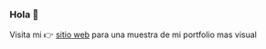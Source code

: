 ### Hola 👋 
Visita mi 👉 [sitio web](https://pinea-rodrigo.netlify.app/) para una muestra de mi portfolio mas visual


